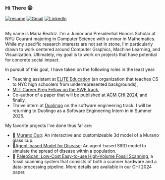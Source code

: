 <h3> Hi There 😁 </h3>
 <a href="https://github.com/mariabeatrizsilva/resume/blob/main/MariaBeatriz_Silva_Resume-12.pdf"><img img src="https://img.shields.io/badge/access-my_resume-8A2BE2" alt="resume"/></a>
<a href="mailto:mariasilva@nyu.edu"><img img src="https://img.shields.io/badge/gmail-%23EA4335.svg?style=plastic&logo=gmail&logoColor=white" alt="Gmail"/></a>
<a href="https://www.linkedin.com/in/mariabiasilva/"><img src="https://img.shields.io/badge/linkedin-%230A66C2.svg?style=plastic&logo=linkedin&logoColor=white" alt="LinkedIn"/></a>
<br><br>




My name is Maria Beatriz. I'm a Junior and Presidential Honors Scholar at NYU Courant majoring in Computer Science with a minor in Mathematics. While my specific research interests are not set in stone, I'm particularly drawn to work centered around Computer Graphics, Machine Learning, and Visualization. Ultimately, my goal is to work on projects that have potential for concrete social impact. 


In pursuit of this goal, I have taken on the following roles in the least year: 
- Teaching assistant at [ELiTE Education](http://www.elite-education.org) (an organization that teaches CS to NYC high schoolers from underrepresented backgrounds),
- [MLT Career Prep Fellow on the SWE track](https://info.mlt.org/career-prep-software-engineering-swe?_gl=1*1go9dov*_ga*NDkyMDQ2NDgyLjE3MTIzODE1NTY.*_ga_4QFCKC472T*MTcxMjM4MTU1NS4xLjAuMTcxMjM4MTU1NS4wLjAuMA..),
- Co-author of a paper that will be published at [ACM CHI 2024](https://chi2024.acm.org), and finally,
- Thrive intern at [Duolingo](https://www.duolingo.com) on the software engineering track. I will be returning to Duolingo as a Software Engineering Intern in in Summer 2025. 

My favorite projects I've done thus far are:
- :wine_glass: [Murano Cup](https://mariabeatrizsilva.github.io/murano/index.html): An interactive and customizeable 3d model of a Murano glass cup.
- 🦠[Agent-based Model for Disease](https://github.com/mariabeatrizsilva/AgentBasedModeling): An agent-based SIRD model to simulate the spread of disease within a population.
- :sauropod: [PaleoScan: Low-Cost Easy-to-use High-Volume Fossil Scanning](https://dl.acm.org/doi/10.1145/3613904.3642020), a fossil scanning system that consists of both a scanner hardware and a data-processing pipeline. More details are available in our CHI 2024 paper. 






